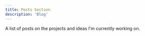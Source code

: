 ```yaml
---
title: Posts Section
description: 'Blog'
---
```


A list of posts on the projects and ideas I'm currently working on.
